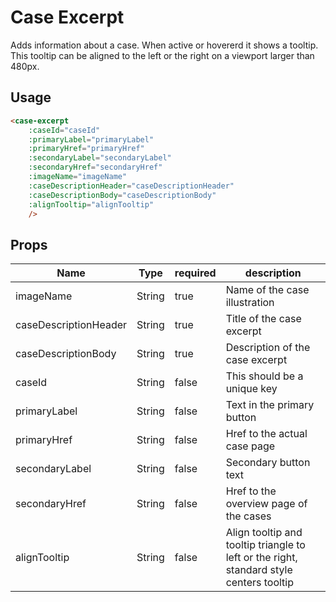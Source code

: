 # Case Excerpt
Adds information about a case. When active or hovererd it shows a tooltip. This tooltip can be aligned to the left or the right on a viewport larger than 480px.

## Usage

```html
<case-excerpt
	:caseId="caseId"
	:primaryLabel="primaryLabel"
	:primaryHref="primaryHref"
	:secondaryLabel="secondaryLabel"
	:secondaryHref="secondaryHref"
	:imageName="imageName"
	:caseDescriptionHeader="caseDescriptionHeader"
	:caseDescriptionBody="caseDescriptionBody"
	:alignTooltip="alignTooltip"
	/>
```

## Props
| Name | Type | required | description |
| --- | --- | --- | --- |
| imageName | String | true | Name of the case illustration |
| caseDescriptionHeader | String | true | Title of the case excerpt |
| caseDescriptionBody | String | true | Description of the case excerpt |
| caseId | String | false | This should be a unique key |
| primaryLabel | String | false | Text in the primary button |
| primaryHref | String | false | Href to the actual case page |
| secondaryLabel | String | false | Secondary button text |
| secondaryHref | String | false | Href to the overview page of the cases |
| alignTooltip | String | false | Align tooltip and tooltip triangle to left or the right, standard style centers tooltip |
